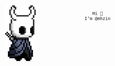 <div display='flex' flex-direction='row'>
  <img align='left' src="https://raw.githubusercontent.com/TanZng/TanZng/master/assets/hollor_knight2.gif" width="100"/>

  <p align='center'>
    <br>
    <samp>
      Hi 🤙
      <br>I’m @mhzin<br>
    </samp>
  </p>
</div>

